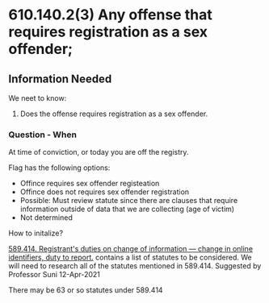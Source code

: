 # 610.140.2(3) Any offense that requires registration as a sex offender;

## Information Needed

We neet to know:

1. Does the offense requires registration as a sex offender.


### Question - When

At time of conviction, or today you are off the registry.

Flag has the following options:

* Offince requires sex offender registeation
* Offince does not requires sex offender registration
* Possible: Must review statute since there are clauses that require information outside of data that we are collecting (age of victim)
* Not determined

How to initalize?

[589.414.  Registrant's duties on change of information — change in online identifiers, duty to report.](https://www.revisor.mo.gov/main/OneSection.aspx?section=589.414) contains a list of statutes to be considered. We will need to research all of the statutes mentioned in 589.414. Suggested by Professor Suni 12-Apr-2021

There may be 63 or so statutes under 589.414



